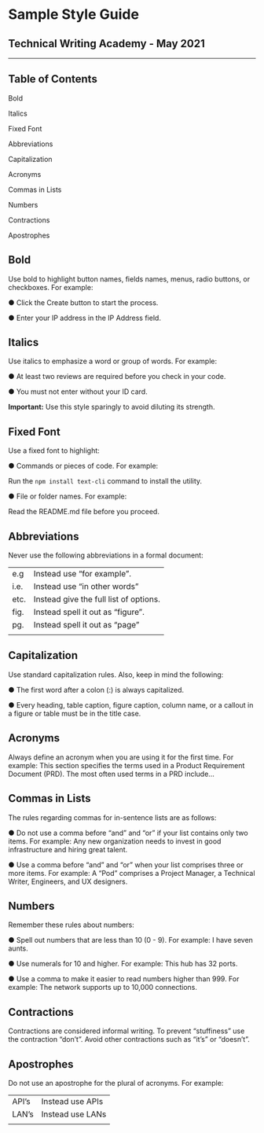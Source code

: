 # Sample Style Guide
## Technical Writing Academy - May 2021
------
## Table of Contents
Bold

Italics

Fixed Font

Abbreviations

Capitalization

Acronyms

Commas in Lists

Numbers

Contractions

Apostrophes

## **Bold**
Use bold to highlight button names, fields names, menus, radio buttons, or checkboxes. For example:

● Click the Create button to start the process.

● Enter your IP address in the IP Address field.

## **Italics**

Use italics to emphasize a word or group of words. For example:

● At least two reviews are required before you check in your code.

● You must not enter without your ID card.


**Important:** Use this style sparingly to avoid diluting its strength.

## **Fixed Font**

Use a fixed font to highlight:

● Commands or pieces of code. For example:

Run the `npm install text-cli` command to install the utility.

● File or folder names. For example:

Read the README.md file before you proceed.

## **Abbreviations**

Never use the following abbreviations in a formal document:

|     |   |
| -----------  | ----------- |
| e.g    | Instead use “for example”. |
| i.e. | Instead use “in other words” |
| etc.      | Instead give the full list of options.   |
| fig.      | Instead spell it out as “figure”.    |
| pg.    | Instead spell it out as “page”   |
| |     |   |

## **Capitalization**
Use standard capitalization rules. Also, keep in mind the following:

● The first word after a colon (:) is always capitalized.

● Every heading, table caption, figure caption, column name, or a callout in a figure or table must be in the title case.

## **Acronyms**

Always define an acronym when you are using it for the first time.
For example: This section specifies the terms used in a Product Requirement Document (PRD).
The most often used terms in a PRD include…

## **Commas in Lists**

The rules regarding commas for in-sentence lists are as follows:

● Do not use a comma before “and” and “or” if your list contains only two items. For example:
Any new organization needs to invest in good infrastructure and hiring great talent.

● Use a comma before “and” and “or” when your list comprises three or more items. For example: A “Pod” comprises a Project Manager, a Technical Writer, Engineers, and UX designers.

## **Numbers**

Remember these rules about numbers:

● Spell out numbers that are less than 10 (0 - 9). For example: I have seven aunts.

● Use numerals for 10 and higher.
For example: This hub has 32 ports.

● Use a comma to make it easier to read numbers higher than 999.
For example: The network supports up to 10,000 connections.

## **Contractions**

Contractions are considered informal writing. To prevent “stuffiness” use the contraction “don’t”. Avoid other contractions such as “it’s” or “doesn’t”.

## **Apostrophes**

Do not use an apostrophe for the plural of acronyms. For example:

|     |   |
| -----------  | ----------- |
| API’s    | Instead use APIs |
| LAN’s | Instead use LANs |
| |     |   |
